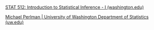 [STAT 512: Introduction to Statistical Inference - I (washington.edu)](https://faculty.washington.edu/yenchic/20A_stat512.html)

[Michael Perlman | University of Washington Department of Statistics (uw.edu)](https://stat.uw.edu/about-us/people/michael-perlman)